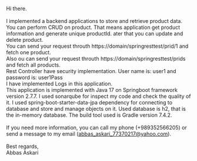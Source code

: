 Hi there. </br>
</br>
I implemented a backend applications to store and retrieve product data. You can perform CRUD on product. That means application get product information and generate unique productId. ater that you can update and delete product. </br>
You can send your request throuth https://domain/springresttest/prid/1 and fetch one product.</br>
Also ou can send your request throuth https://domain/springresttest/prids and fetch all products.</br>
Rest Controller have security implementation. User name is: user1 and password is: user1Pass</br>
I have implemented Logs in this application.</br>
This application is implemented with Java 17 on Springboot framework version 2.7.7. I used sonarqube for inspect my code and check the quality of it. I used spring-boot-starter-data-jpa dependency for connecting to database and store and manage objects on it. Used database is h2, that is the in-memory database. The build tool used is Gradle version 7.4.2.</br>
</br>
If you need more information, you can call my phone (+989352566205) or send a message to my email (abbas_askari_77370217@yahoo.com).</br>
</br>
Best regards,</br>
Abbas Askari</br>
